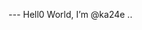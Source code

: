 ---  Hell0 World, I’m @ka24e ..

<!---
ka24e/ka24e is a ✨ special ✨ repository because its `README.md` (this file) appears on your GitHub profile.
You can click the Preview link to take a look at your changes.
--->
